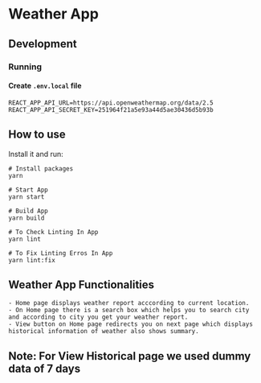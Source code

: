 # Weather App
## Development
### Running

#### Create `.env.local` file
```
REACT_APP_API_URL=https://api.openweathermap.org/data/2.5
REACT_APP_API_SECRET_KEY=251964f21a5e93a44d5ae30436d5b93b
```

## How to use
Install it and run:

```
# Install packages
yarn

# Start App
yarn start

# Build App
yarn build

# To Check Linting In App
yarn lint

# To Fix Linting Erros In App
yarn lint:fix
```

## Weather App Functionalities
```
- Home page displays weather report acccording to current location.
- On Home page there is a search box which helps you to search city and according to city you get your weather report.
- View button on Home page redirects you on next page which displays historical information of weather also shows summary.
```

## Note: For View Historical page we used dummy data of 7 days